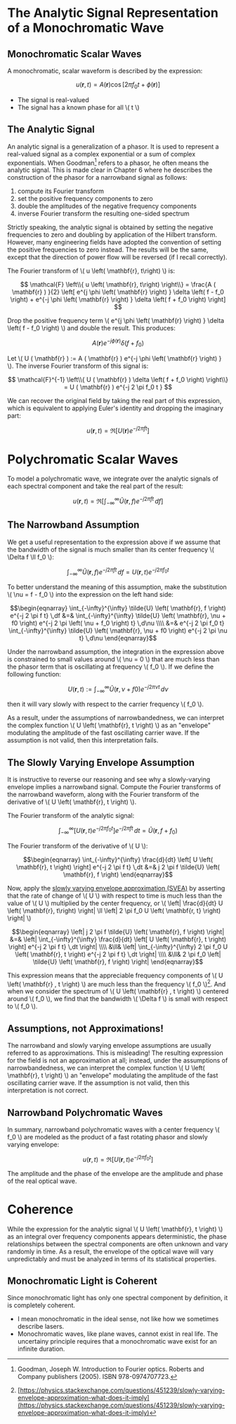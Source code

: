 <!--
.. title: A Very Brief Summary of The Analytic Signal in Fourier Optics
.. slug: a-very-brief-summary-of-the-analytic-signal-in-fourier-optics
.. date: 2025-04-01 15:53:21 UTC+02:00
.. tags: fourier optics, analytic signal, coherence
.. category: optics
.. link: 
.. description: I summarize the analytic signal representations for monochromatic and narrowband polychromatic scalar optical waves.
.. type: text
.. has_math: true
-->

# The Analytic Signal Representation of a Monochromatic Wave

## Monochromatic Scalar Waves

A monochromatic, scalar waveform is described by the expression:

$$ u \left( \mathbf{r}, t\right) = A ( \mathbf{r} ) \cos \left[2 \pi f_0 t + \phi \left( \mathbf{r} \right) \right] $$

- The signal is real-valued
- The signal has a known phase for all \\( t \\)

## The Analytic Signal

An analytic signal is a generalization of a phasor. It is used to represent a real-valued signal as a complex exponential or a sum of complex exponentials. When Goodman[^1] refers to a phasor, he often means the analytic signal. This is made clear in Chapter 6 where he describes the construction of the phasor for a narrowband signal as follows:

1. compute its Fourier transform
2. set the positive frequency components to zero
3. double the amplitudes of the negative frequency components
4. inverse Fourier transform the resulting one-sided spectrum

Strictly speaking, the analytic signal is obtained by setting the negative frequencies to zero and doubling by application of the Hilbert transform. However, many engineering fields have adopted the convention of setting the positive frequencies to zero instead. The results will be the same, except that the direction of power flow will be reversed (if I recall correctly).

The Fourier transform of \\( u \left( \mathbf{r}, t\right) \\) is:

$$ \mathcal{F} \left\\{ u \left( \mathbf{r}, t\right) \right\\} = \frac{A ( \mathbf{r} ) }{2} \left[ e^{j \phi \left( \mathbf{r} \right) } \delta \left( f - f_0 \right) + e^{-j \phi \left( \mathbf{r} \right) } \delta \left( f + f_0 \right) \right] $$

Drop the positive frequency term \\( e^{j \phi \left( \mathbf{r} \right) } \delta \left( f - f_0 \right) \\) and double the result. This produces:

$$ A ( \mathbf{r} ) e^{-j \phi \left( \mathbf{r} \right) } \delta \left( f + f_0 \right) $$

Let \\( U ( \mathbf{r} ) := A ( \mathbf{r} ) e^{-j \phi \left( \mathbf{r} \right) } \\). The inverse Fourier transform of this signal is:

$$ \mathcal{F}^{-1} \left\\{ U ( \mathbf{r} ) \delta \left( f + f_0 \right) \right\\} = U ( \mathbf{r} ) e^{-j 2 \pi f_0 t } $$

We can recover the original field by taking the real part of this expression, which is equivalent to applying Euler's identity and dropping the imaginary part:

$$ u \left( \mathbf{r}, t \right) = \Re \left[ U ( \mathbf{r} ) e^{-j 2 \pi f t} \right] $$

# Polychromatic Scalar Waves

To model a polychromatic wave, we integrate over the analytic signals of each spectral component and take the real part of the result:

$$ u \left( \mathbf{r}, t\right) = \Re \left[ \int_{-\infty}^{\infty} \tilde{U} \left( \mathbf{r}, f \right) e^{-j 2 \pi f t} \,df \right] $$

## The Narrowband Assumption

We get a useful representation to the expression above if we assume that the bandwidth of the signal is much smaller than its center frequency \\( \Delta f \ll f_0 \\):

$$ \int_{-\infty}^{\infty} \tilde{U} \left( \mathbf{r}, f \right) e^{-j 2 \pi f t} \,df = U \left( \mathbf{r}, t \right) e^{-j 2 \pi f_0 t} $$

To better understand the meaning of this assumption, make the substitution \\( \nu = f - f_0 \\) into the expression on the left hand side:

$$\begin{eqnarray}
\int_{-\infty}^{\infty} \tilde{U} \left( \mathbf{r}, f \right) e^{-j 2 \pi f t} \,df &=& \int_{-\infty}^{\infty} \tilde{U} \left( \mathbf{r}, \nu + f0 \right) e^{-j 2 \pi \left( \nu + f_0 \right) t} \,d\nu \\\\
&=& e^{-j 2 \pi f_0 t} \int_{-\infty}^{\infty} \tilde{U} \left( \mathbf{r}, \nu + f0 \right) e^{-j 2 \pi \nu t} \,d\nu
\end{eqnarray}$$

Under the narrowband assumption, the integration in the expression above is constrained to small values around \\( \nu = 0 \\) that are much less than the phasor term that is oscillating at frequency \\( f_0 \\). If we define the following function:

$$ U \left( \mathbf{r}, t \right) := \int_{-\infty}^{\infty} \tilde{U} \left( \mathbf{r}, \nu + f0 \right) e^{-j 2 \pi \nu t} \,d\nu $$ 

then it will vary slowly with respect to the carrier frequency \\( f_0 \\).

As a result, under the assumptions of narrowbandedness, we can interpret the complex function \\( U \left( \mathbf{r}, t \right) \\) as an "envelope" modulating the amplitude of the fast oscillating carrier wave. If the assumption is not valid, then this interpretation fails.

## The Slowly Varying Envelope Assumption

It is instructive to reverse our reasoning and see why a slowly-varying envelope implies a narrowband signal. Compute the Fourier transforms of the narrowband waveform, along with the Fourier transform of the derivative of \\( U \left( \mathbf{r}, t \right) \\).

The Fourier transform of the analytic signal:

$$ \int_{-\infty}^{\infty} \left[ U \left( \mathbf{r}, t \right) e^{-j 2 \pi f_0 t} \right] e^{-j 2 \pi f t} \,dt = \tilde{U} \left( \mathbf{r}, f + f_0 \right) $$

The Fourier transform of the derivative of \\( U \\):

$$\begin{eqnarray}
\int_{-\infty}^{\infty} \frac{d}{dt} \left[ U \left( \mathbf{r}, t \right) \right] e^{-j 2 \pi f t} \,dt &=& j 2 \pi f \tilde{U} \left( \mathbf{r}, f \right)
\end{eqnarray}$$

Now, apply the [slowly varying envelope approximation (SVEA)](https://en.wikipedia.org/wiki/Slowly_varying_envelope_approximation) by asserting that the rate of change of \\( U \\) with respect to time is much less than the value of \\( U \\) multiplied by the center frequency, or \\( \left| \frac{d}{dt} U \left( \mathbf{r}, t\right) \right| \ll \left| 2 \pi f_0 U \left( \mathbf{r, t} \right) \right| \\)

$$\begin{eqnarray}
\left| j 2 \pi f \tilde{U} \left( \mathbf{r}, f \right) \right| &=& \left| \int_{-\infty}^{\infty} \frac{d}{dt} \left[ U \left( \mathbf{r}, t \right) \right] e^{-j 2 \pi f t} \,dt \right| \\\\
&\ll& \left| \int_{-\infty}^{\infty} 2 \pi f_0 U \left( \mathbf{r}, t \right) e^{-j 2 \pi f t} \,dt \right| \\\\
&\ll& 2 \pi f_0 \left| \tilde{U} \left( \mathbf{r}, f \right) \right|
\end{eqnarray}$$

This expression means that the appreciable frequency components of \\( U \left( \mathbf{r} , t \right) \\) are much less than the frequency \\( f_0 \\)[^2]. And when we consider the spectrum of \\( U \left( \mathbf{r} , t \right) \\) centered around \\( f_0 \\), we find that the bandwidth \\( \Delta f \\) is small with respect to \\( f_0 \\).

## Assumptions, not Approximations!

The narrowband and slowly varying envelope assumptions are usually referred to as approximations. This is misleading! The resulting expression for the field is not an approximation at all; instead, under the assumptions of narrowbandedness, we can interpret the complex function \\( U \left( \mathbf{r}, t \right) \\) an "envelope" modulating the amplitude of the fast oscillating carrier wave. If the assumption is not valid, then this interpretation is not correct.

## Narrowband Polychromatic Waves

In summary, narrowband polychromatic waves with a center frequency \\( f_0 \\) are modeled as the product of a fast rotating phasor and slowly varying envelope:

$$ u \left( \mathbf{r}, t \right) = \Re \left[ U \left( \mathbf{r}, t \right) e^{-j 2 \pi f_0 t} \right] $$

The amplitude and the phase of the envelope are the amplitude and phase of the real optical wave.

# Coherence

While the expression for the analytic signal \\( U \left( \mathbf{r}, t \right) \\) as an integral over frequency components appears deterministic, the phase relationships between the spectral components are often unknown and vary randomly in time. As a result, the envelope of the optical wave will vary unpredictably and must be analyzed in terms of its statistical properties.

## Monochromatic Light is Coherent

Since monochromatic light has only one spectral component by definition, it is completely coherent.

- I mean monochromatic in the ideal sense, not like how we sometimes describe lasers.
- Monochromatic waves, like plane waves, cannot exist in real life. The uncertainy principle requires that a monochromatic wave exist for an infinite duration.


[^1]: Goodman, Joseph W. Introduction to Fourier optics. Roberts and Company publishers (2005). ISBN 978-0974707723.
[^2]: [https://physics.stackexchange.com/questions/451239/slowly-varying-envelope-approximation-what-does-it-imply](https://physics.stackexchange.com/questions/451239/slowly-varying-envelope-approximation-what-does-it-imply)
